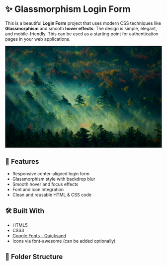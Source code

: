 # ✨ Glassmorphism Login Form

This is a beautiful **Login Form** project that uses modern CSS techniques like **Glassmorphism** and smooth **hover effects**. The design is simple, elegant, and mobile-friendly. This can be used as a starting point for authentication pages in your web applications.

![screenshot](https://raw.githubusercontent.com/CiurescuP/LogIn-Form/main/bg.jpg)

## 🚀 Features

- Responsive center-aligned login form
- Glassmorphism style with backdrop blur
- Smooth hover and focus effects
- Font and icon integration
- Clean and reusable HTML & CSS code

## 🛠️ Built With

- HTML5
- CSS3
- [Google Fonts - Quicksand](https://fonts.google.com/specimen/Quicksand)
- Icons via font-awesome (can be added optionally)

## 📂 Folder Structure


